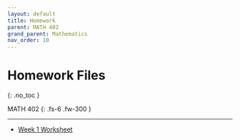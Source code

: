```yaml
---
layout: default
title: Homework
parent: MATH 402
grand_parent: Mathematics
nav_order: 10
---
```


# Homework Files
{: .no_toc }

MATH 402
{: .fs-6 .fw-300 }

---

- [Week 1 Worksheet](homeworks/ws1.pdf)



